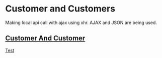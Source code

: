 # Customer and Customers 
Making local api call with ajax using xhr. AJAX and JSON are being used.





## <a href="https://gerardinhoo.github.io/ajax_json/" target="_blank">Customer And Customer</a>



 <a href="http://www.google.com" target="_blank">Test</a>









